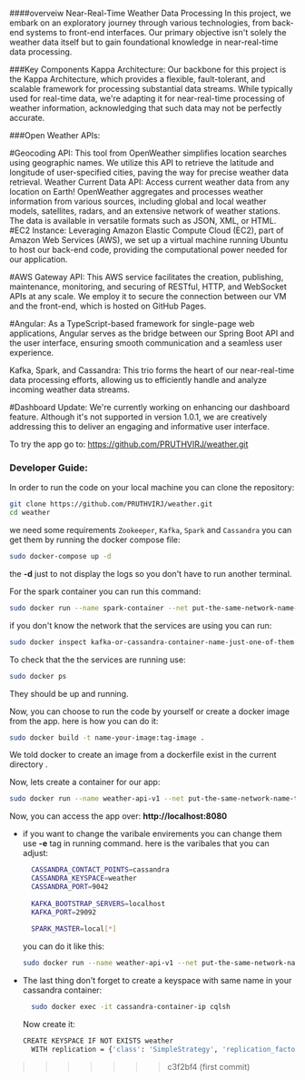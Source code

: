 ####overveiw
Near-Real-Time Weather Data Processing
In this project, we embark on an exploratory journey through various technologies, from back-end systems to front-end interfaces. Our primary objective isn't solely the weather data itself but to gain foundational knowledge in near-real-time data processing.

###Key Components
Kappa Architecture: Our backbone for this project is the Kappa Architecture, which provides a flexible, fault-tolerant, and scalable framework for processing substantial data streams. While typically used for real-time data, we're adapting it for near-real-time processing of weather information, acknowledging that such data may not be perfectly accurate.

###Open Weather APIs:

#Geocoding API: This tool from OpenWeather simplifies location searches using geographic names. We utilize this API to retrieve the latitude and longitude of user-specified cities, paving the way for precise weather data retrieval.
Weather Current Data API: Access current weather data from any location on Earth! OpenWeather aggregates and processes weather information from various sources, including global and local weather models, satellites, radars, and an extensive network of weather stations. The data is available in versatile formats such as JSON, XML, or HTML.
#EC2 Instance: Leveraging Amazon Elastic Compute Cloud (EC2), part of Amazon Web Services (AWS), we set up a virtual machine running Ubuntu to host our back-end code, providing the computational power needed for our application.

#AWS Gateway API: This AWS service facilitates the creation, publishing, maintenance, monitoring, and securing of RESTful, HTTP, and WebSocket APIs at any scale. We employ it to secure the connection between our VM and the front-end, which is hosted on GitHub Pages.

#Angular: As a TypeScript-based framework for single-page web applications, Angular serves as the bridge between our Spring Boot API and the user interface, ensuring smooth communication and a seamless user experience.

Kafka, Spark, and Cassandra: This trio forms the heart of our near-real-time data processing efforts, allowing us to efficiently handle and analyze incoming weather data streams.

#Dashboard Update: We're currently working on enhancing our dashboard feature. Although it's not supported in version 1.0.1, we are creatively addressing this to deliver an engaging and informative user interface.

To try the app go to: https://github.com/PRUTHVIRJ/weather.git
### Developer Guide:
In order to run the code on your local machine you can clone the repository:
```bash
git clone https://github.com/PRUTHVIRJ/weather.git
cd weather
```
we need some requirements `Zookeeper`, `Kafka`, `Spark` and `Cassandra` you can get them by running the docker compose file:
```bash
sudo docker-compose up -d
```
the **-d** just to not display the logs so you don't have to run another terminal.

For the spark container you can run this command:
```bash
sudo docker run --name spark-container --net put-the-same-network-name-that-the-services-running-in -it apache/spark:v3.2.3 /opt/spark/bin/spark-shell
```

if you don't know the network that the services are using you can run:
```bash
sudo docker inspect kafka-or-cassandra-container-name-just-one-of-them
```

To check that the the services are running use:
```bash
sudo docker ps
```
They should be up and running.

Now, you can choose to run the code by yourself or create a docker image from the app. here is how you can do it:
```bash
sudo docker build -t name-your-image:tag-image .
```
We told docker to create an image from a dockerfile exist in the current directory .

Now, lets create a container for our app:
```bash
sudo docker run --name weather-api-v1 --net put-the-same-network-name-that-the-services-running-in -p 8080:8080 name-your-image:tag-image
```
Now, you can access the app over: **http://localhost:8080**

- if you want to change the varibale envirements you can change them use **-e** tag in running command. here is the varibales that you can adjust:
  ```bash
    CASSANDRA_CONTACT_POINTS=cassandra
    CASSANDRA_KEYSPACE=weather
    CASSANDRA_PORT=9042
    
    KAFKA_BOOTSTRAP_SERVERS=localhost
    KAFKA_PORT=29092
    
    SPARK_MASTER=local[*]
  ```
  you can do it like this:
  ```bash
  sudo docker run --name weather-api-v1 --net put-the-same-network-name-that-the-services-running-in -e CASSANDRA_CONTACT_POINTS=new_cassandra -e KAFKA_PORT=new_port -p 8080:8080 name-your-image:tag-image
  ```
- The last thing don't forget to create a keyspace with same name in your cassandra container:
  ```bash
    sudo docker exec -it cassandra-container-ip cqlsh
  ```
  Now create it:
  ```bash
  CREATE KEYSPACE IF NOT EXISTS weather
    WITH replication = {'class': 'SimpleStrategy', 'replication_factor': 1};
  ```

>>>>>>> c3f2bf4 (first commit)
